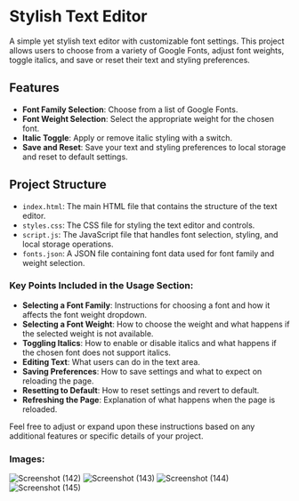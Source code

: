 # Stylish Text Editor

A simple yet stylish text editor with customizable font settings. This project allows users to choose from a variety of Google Fonts, adjust font weights, toggle italics, and save or reset their text and styling preferences.

## Features

- **Font Family Selection**: Choose from a list of Google Fonts.
- **Font Weight Selection**: Select the appropriate weight for the chosen font.
- **Italic Toggle**: Apply or remove italic styling with a switch.
- **Save and Reset**: Save your text and styling preferences to local storage and reset to default settings.

## Project Structure

- `index.html`: The main HTML file that contains the structure of the text editor.
- `styles.css`: The CSS file for styling the text editor and controls.
- `script.js`: The JavaScript file that handles font selection, styling, and local storage operations.
- `fonts.json`: A JSON file containing font data used for font family and weight selection.


### Key Points Included in the Usage Section:

- **Selecting a Font Family**: Instructions for choosing a font and how it affects the font weight dropdown.
- **Selecting a Font Weight**: How to choose the weight and what happens if the selected weight is not available.
- **Toggling Italics**: How to enable or disable italics and what happens if the chosen font does not support italics.
- **Editing Text**: What users can do in the text area.
- **Saving Preferences**: How to save settings and what to expect on reloading the page.
- **Resetting to Default**: How to reset settings and revert to default.
- **Refreshing the Page**: Explanation of what happens when the page is reloaded.

Feel free to adjust or expand upon these instructions based on any additional features or specific details of your project.

### Images:
![Screenshot (142)](https://github.com/user-attachments/assets/0f92cd28-9bd8-4efd-b527-f7bd5b134708)
![Screenshot (143)](https://github.com/user-attachments/assets/68d599a6-d997-4978-96dc-d740f9694b4b)
![Screenshot (144)](https://github.com/user-attachments/assets/bc7ca185-a090-40d9-9fdc-955288fbabeb)
![Screenshot (145)](https://github.com/user-attachments/assets/ad20a1dd-6e9d-4aad-b08a-11c0923a3af7)

